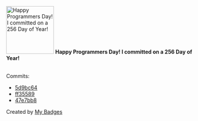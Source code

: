 <img src="https://my-badges.github.io/my-badges/programmers-day.png" alt="Happy Programmers Day! I committed on a 256 Day of Year!" title="Happy Programmers Day! I committed on a 256 Day of Year!" width="128">
<strong>Happy Programmers Day! I committed on a 256 Day of Year!</strong>
<br><br>

Commits:

- <a href="https://github.com/snyssen/nixos-config/commit/5d9bc64faee1b22cdfa40b5c61c498c21f0c5ece">5d9bc64</a>
- <a href="https://github.com/snyssen/nixos-config/commit/ff35589ee9135aa56395f777e4b3301a31a31441">ff35589</a>
- <a href="https://github.com/snyssen/nixos-config/commit/47e7bb89a9ebcac301da5194d17784cffefc2899">47e7bb8</a>


Created by <a href="https://github.com/my-badges/my-badges">My Badges</a>
